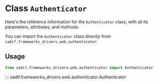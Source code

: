 # Class `Authenticator`

Here's the reference information for the `Authenticator` class, with all its parameters, attributes, and methods.

You can import the `Authenticator` class directly from `sadif.frameworks_drivers.web.authenticator`:

## Usage

```python
from sadif.frameworks_drivers.web.authenticator import Authenticator
```

::: sadif.frameworks_drivers.web.authenticator.Authenticator